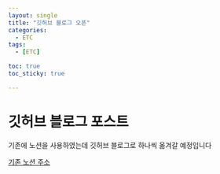 ```yaml
---
layout: single
title: "깃허브 블로그 오픈"
categories:
  - ETC
tags:
  - [ETC]

toc: true
toc_sticky: true

---
```



# 깃허브 블로그 포스트

기존에 노션을 사용하였는데 깃허브 블로그로 하나씩 옮겨갈 예정입니다

[기존 노션 주소](https://www.notion.so/cloudblack/c48953abde4f48a1930d55b2e3c9d88d)



